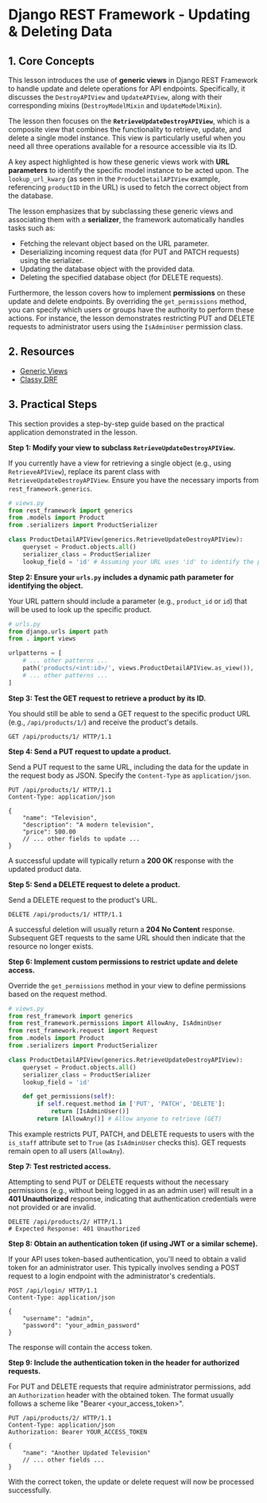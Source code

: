 # Django REST Framework - Updating & Deleting Data

## 1. Core Concepts

This lesson introduces the use of **generic views** in Django REST Framework to handle update and delete operations for API endpoints. Specifically, it discusses the `DestroyAPIView` and `UpdateAPIView`, along with their corresponding mixins (`DestroyModelMixin` and `UpdateModelMixin`).

The lesson then focuses on the **`RetrieveUpdateDestroyAPIView`**, which is a composite view that combines the functionality to retrieve, update, and delete a single model instance. This view is particularly useful when you need all three operations available for a resource accessible via its ID.

A key aspect highlighted is how these generic views work with **URL parameters** to identify the specific model instance to be acted upon. The `lookup_url_kwarg` (as seen in the `ProductDetailAPIView` example, referencing `productID` in the URL) is used to fetch the correct object from the database.

The lesson emphasizes that by subclassing these generic views and associating them with a **serializer**, the framework automatically handles tasks such as:

- Fetching the relevant object based on the URL parameter.
- Deserializing incoming request data (for PUT and PATCH requests) using the serializer.
- Updating the database object with the provided data.
- Deleting the specified database object (for DELETE requests).

Furthermore, the lesson covers how to implement **permissions** on these update and delete endpoints. By overriding the `get_permissions` method, you can specify which users or groups have the authority to perform these actions. For instance, the lesson demonstrates restricting PUT and DELETE requests to administrator users using the `IsAdminUser` permission class.

## 2. Resources

- [Generic Views](https://www.django-rest-framework.org/api-guide/generic-views/)
- [Classy DRF](https://www.cdrf.co/)

## 3. Practical Steps

This section provides a step-by-step guide based on the practical application demonstrated in the lesson.

**Step 1: Modify your view to subclass `RetrieveUpdateDestroyAPIView`.**

If you currently have a view for retrieving a single object (e.g., using `RetrieveAPIView`), replace its parent class with `RetrieveUpdateDestroyAPIView`. Ensure you have the necessary imports from `rest_framework.generics`.

```python
# views.py
from rest_framework import generics
from .models import Product
from .serializers import ProductSerializer

class ProductDetailAPIView(generics.RetrieveUpdateDestroyAPIView):
    queryset = Product.objects.all()
    serializer_class = ProductSerializer
    lookup_field = 'id' # Assuming your URL uses 'id' to identify the product
```

**Step 2: Ensure your `urls.py` includes a dynamic path parameter for identifying the object.**

Your URL pattern should include a parameter (e.g., `product_id` or `id`) that will be used to look up the specific product.

```python
# urls.py
from django.urls import path
from . import views

urlpatterns = [
    # ... other patterns ...
    path('products/<int:id>/', views.ProductDetailAPIView.as_view()),
    # ... other patterns ...
]
```

**Step 3: Test the GET request to retrieve a product by its ID.**

You should still be able to send a GET request to the specific product URL (e.g., `/api/products/1/`) and receive the product's details.

```http
GET /api/products/1/ HTTP/1.1
```

**Step 4: Send a PUT request to update a product.**

Send a PUT request to the same URL, including the data for the update in the request body as JSON. Specify the `Content-Type` as `application/json`.

```http
PUT /api/products/1/ HTTP/1.1
Content-Type: application/json

{
    "name": "Television",
    "description": "A modern television",
    "price": 500.00
    // ... other fields to update ...
}
```

A successful update will typically return a **200 OK** response with the updated product data.

**Step 5: Send a DELETE request to delete a product.**

Send a DELETE request to the product's URL.

```http
DELETE /api/products/1/ HTTP/1.1
```

A successful deletion will usually return a **204 No Content** response. Subsequent GET requests to the same URL should then indicate that the resource no longer exists.

**Step 6: Implement custom permissions to restrict update and delete access.**

Override the `get_permissions` method in your view to define permissions based on the request method.

```python
# views.py
from rest_framework import generics
from rest_framework.permissions import AllowAny, IsAdminUser
from rest_framework.request import Request
from .models import Product
from .serializers import ProductSerializer

class ProductDetailAPIView(generics.RetrieveUpdateDestroyAPIView):
    queryset = Product.objects.all()
    serializer_class = ProductSerializer
    lookup_field = 'id'

    def get_permissions(self):
        if self.request.method in ['PUT', 'PATCH', 'DELETE']:
            return [IsAdminUser()]
        return [AllowAny()] # Allow anyone to retrieve (GET)
```

This example restricts PUT, PATCH, and DELETE requests to users with the `is_staff` attribute set to `True` (as `IsAdminUser` checks this). GET requests remain open to all users (`AllowAny`).

**Step 7: Test restricted access.**

Attempting to send PUT or DELETE requests without the necessary permissions (e.g., without being logged in as an admin user) will result in a **401 Unauthorized** response, indicating that authentication credentials were not provided or are invalid.

```http
DELETE /api/products/2/ HTTP/1.1
# Expected Response: 401 Unauthorized
```

**Step 8: Obtain an authentication token (if using JWT or a similar scheme).**

If your API uses token-based authentication, you'll need to obtain a valid token for an administrator user. This typically involves sending a POST request to a login endpoint with the administrator's credentials.

```http
POST /api/login/ HTTP/1.1
Content-Type: application/json

{
    "username": "admin",
    "password": "your_admin_password"
}
```

The response will contain the access token.

**Step 9: Include the authentication token in the header for authorized requests.**

For PUT and DELETE requests that require administrator permissions, add an `Authorization` header with the obtained token. The format usually follows a scheme like "Bearer <your_access_token>".

```http
PUT /api/products/2/ HTTP/1.1
Content-Type: application/json
Authorization: Bearer YOUR_ACCESS_TOKEN

{
    "name": "Another Updated Television"
    // ... other fields ...
}
```

With the correct token, the update or delete request will now be processed successfully.

